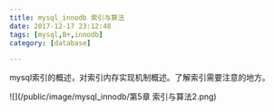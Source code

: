 ```yaml
---
title: mysql_innodb 索引与算法
date: 2017-12-17 23:12:48
tags: [mysql,B+,innodb]
category: [database]

---
```


mysql索引的概述，对索引内存实现机制概述。了解索引需要注意的地方。
<!--more-->
![](/public/image/mysql_innodb/第5章 索引与算法2.png)
